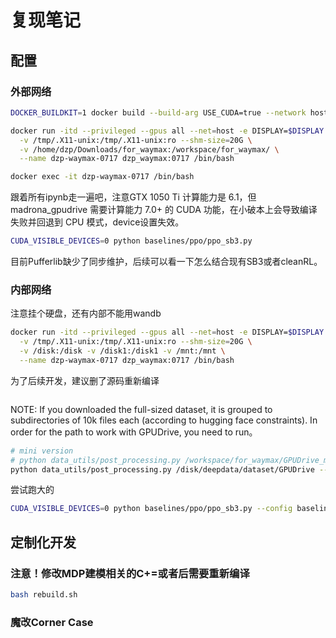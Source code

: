 # 复现笔记
## 配置
### 外部网络
```sh
DOCKER_BUILDKIT=1 docker build --build-arg USE_CUDA=true --network host --tag dzp_waymax:0717 --progress=plain .

docker run -itd --privileged --gpus all --net=host -e DISPLAY=$DISPLAY \
  -v /tmp/.X11-unix:/tmp/.X11-unix:ro --shm-size=20G \
  -v /home/dzp/Downloads/for_waymax:/workspace/for_waymax/ \
  --name dzp-waymax-0717 dzp_waymax:0717 /bin/bash

docker exec -it dzp-waymax-0717 /bin/bash
```
跟着所有ipynb走一遍吧，注意GTX 1050 Ti 计算能力是 6.1，但 madrona_gpudrive 需要计算能力 7.0+ 的 CUDA 功能，在小破本上会导致编译失败并回退到 CPU 模式，device设置失效。
```sh
CUDA_VISIBLE_DEVICES=0 python baselines/ppo/ppo_sb3.py
```
目前Pufferlib缺少了同步维护，后续可以看一下怎么结合现有SB3或者cleanRL。

### 内部网络
注意挂个硬盘，还有内部不能用wandb
```sh
docker run -itd --privileged --gpus all --net=host -e DISPLAY=$DISPLAY \
  -v /tmp/.X11-unix:/tmp/.X11-unix:ro --shm-size=20G \
  -v /disk:/disk -v /disk1:/disk1 -v /mnt:/mnt \
  --name dzp-waymax-0717 dzp_waymax:0717 /bin/bash
```
为了后续开发，建议删了源码重新编译
```sh

```
NOTE: If you downloaded the full-sized dataset, it is grouped to subdirectories of 10k files each (according to hugging face constraints). In order for the path to work with GPUDrive, you need to run。
```sh
# mini version
# python data_utils/post_processing.py /workspace/for_waymax/GPUDrive_mini --target_dir data/processed --num_workers 8
python data_utils/post_processing.py /disk/deepdata/dataset/GPUDrive --target_dir /disk/deepdata/workspace/dzp_workspace/others/GPUDrive_full_processed --num_workers 64
```
尝试跑大的
```sh
CUDA_VISIBLE_DEVICES=0 python baselines/ppo/ppo_sb3.py --config baselines/ppo/config/ppo_train_full_0719.yaml
```

## 定制化开发
### 注意！修改MDP建模相关的C+=或者后需要重新编译
```sh
bash rebuild.sh
```
### 
### 魔改Corner Case

